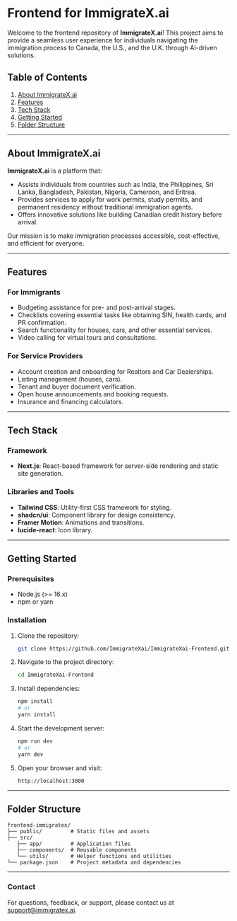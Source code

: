 # Frontend for ImmigrateX.ai

Welcome to the frontend repository of **ImmigrateX.ai**! This project aims to provide a seamless user experience for individuals navigating the immigration process to Canada, the U.S., and the U.K. through AI-driven solutions.

## Table of Contents

1. [About ImmigrateX.ai](#about-immigratexai)
2. [Features](#features)
3. [Tech Stack](#tech-stack)
4. [Getting Started](#getting-started)
5. [Folder Structure](#folder-structure)

---

## About ImmigrateX.ai

**ImmigrateX.ai** is a platform that:

- Assists individuals from countries such as India, the Philippines, Sri Lanka, Bangladesh, Pakistan, Nigeria, Cameroon, and Eritrea.
- Provides services to apply for work permits, study permits, and permanent residency without traditional immigration agents.
- Offers innovative solutions like building Canadian credit history before arrival.

Our mission is to make immigration processes accessible, cost-effective, and efficient for everyone.

---

## Features

### For Immigrants

- Budgeting assistance for pre- and post-arrival stages.
- Checklists covering essential tasks like obtaining SIN, health cards, and PR confirmation.
- Search functionality for houses, cars, and other essential services.
- Video calling for virtual tours and consultations.

### For Service Providers

- Account creation and onboarding for Realtors and Car Dealerships.
- Listing management (houses, cars).
- Tenant and buyer document verification.
- Open house announcements and booking requests.
- Insurance and financing calculators.

---

## Tech Stack

### Framework

- **Next.js**: React-based framework for server-side rendering and static site generation.

### Libraries and Tools

- **Tailwind CSS**: Utility-first CSS framework for styling.
- **shadcn/ui**: Component library for design consistency.
- **Framer Motion**: Animations and transitions.
- **lucide-react**: Icon library.

---

## Getting Started

### Prerequisites

- Node.js (>= 16.x)
- npm or yarn

### Installation

1. Clone the repository:

   ```bash
   git clone https://github.com/ImmigrateXai/ImmigrateXai-Frontend.git
   ```

2. Navigate to the project directory:

   ```bash
   cd ImmigrateXai-Frontend
   ```

3. Install dependencies:

   ```bash
   npm install
   # or
   yarn install
   ```

4. Start the development server:

   ```bash
   npm run dev
   # or
   yarn dev
   ```

5. Open your browser and visit:
   ```
   http://localhost:3000
   ```

---

## Folder Structure

```
frontend-immigratex/
├── public/         # Static files and assets
├── src/
   ├── app/         # Application files
   ├── components/  # Reusable components
   └── utils/       # Helper functions and utilities
└── package.json    # Project metadata and dependencies
```

---

### Contact

For questions, feedback, or support, please contact us at [support@immigratex.ai](mailto:admin@immigratex.ai).
